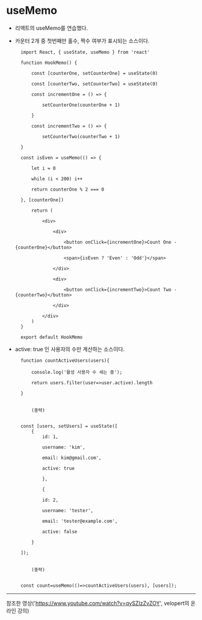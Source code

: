 # useMemo

+ 리액트의 useMemo를 연습했다.

+ 카운터 2개 중 첫번째만 홀수, 짝수 여부가 표시되는 소스이다.

        import React, { useState, useMemo } from 'react'

        function HookMemo() {

            const [counterOne, setCounterOne] = useState(0)

            const [counterTwo, setCounterTwo] = useState(0)

            const incrementOne = () => {

                setCounterOne(counterOne + 1)

            }

            const incrementTwo = () => {

                setCounterTwo(counterTwo + 1)

        }

        const isEven = useMemo(() => {

            let i = 0

            while (i < 200) i++

            return counterOne % 2 === 0

        }, [counterOne])

            return (

                <div>

                    <div>

                        <button onClick={incrementOne}>Count One - {counterOne}</button>

                        <span>{isEven ? 'Even' : 'Odd'}</span>

                    </div>

                    <div>

                        <button onClick={incrementTwo}>Count Two - {counterTwo}</button>

                    </div>

                </div>
            )
        }

        export default HookMemo
        

+ active: true 인 사용자의 수만 계산하는 소스이다.

        function countActiveUsers(users){

            console.log('활성 사용자 수 세는 중');

            return users.filter(user=>user.active).length

        }


            (중략)


        const [users, setUsers] = useState([
            {
                id: 1,

                username: 'kim',

                email: kim@gmail.com',

                active: true

                },

                {

                id: 2,

                username: 'tester',

                email: 'tester@example.com',

                active: false

            }

        ]);


            (중략)


        const count=useMemo(()=>countActiveUsers(users), [users]);


***
참조한 영상('https://www.youtube.com/watch?v=qySZIzZvZOY', velopert의 온라인 강의)